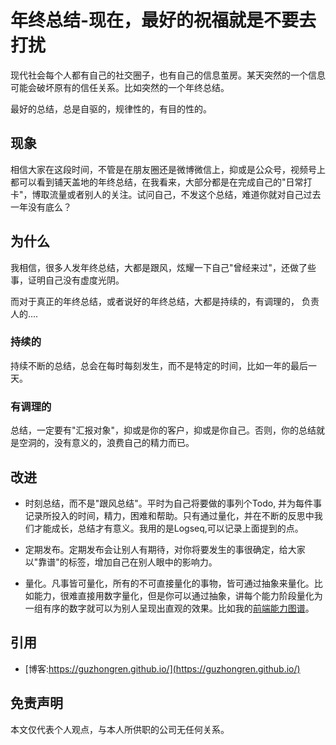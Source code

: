 # 年终总结-现在，最好的祝福就是不要去打扰


现代社会每个人都有自己的社交圈子，也有自己的信息茧房。某天突然的一个信息可能会破坏原有的信任关系。比如突然的一个年终总结。

最好的总结，总是自驱的，规律性的，有目的性的。

## 现象

相信大家在这段时间，不管是在朋友圈还是微博微信上，抑或是公众号，视频号上都可以看到铺天盖地的年终总结，在我看来，大部分都是在完成自己的"日常打卡"，博取流量或者别人的关注。试问自己，不发这个总结，难道你就对自己过去一年没有底么？

## 为什么

我相信，很多人发年终总结，大都是跟风，炫耀一下自己"曾经来过"，还做了些事，证明自己没有虚度光阴。

而对于真正的年终总结，或者说好的年终总结，大都是持续的，有调理的， 负责人的....

### 持续的

持续不断的总结，总会在每时每刻发生，而不是特定的时间，比如一年的最后一天。

### 有调理的

总结，一定要有"汇报对象"，抑或是你的客户，抑或是你自己。否则，你的总结就是空洞的，没有意义的，浪费自己的精力而已。

## 改进

- 时刻总结，而不是"跟风总结"。平时为自己将要做的事列个Todo, 并为每件事记录所投入的时间，精力，困难和帮助。只有通过量化，并在不断的反思中我们才能成长，总结才有意义。我用的是Logseq,可以记录上面提到的点。

- 定期发布。定期发布会让别人有期待，对你将要发生的事很确定，给大家以"靠谱"的标签，增加自己在别人眼中的影响力。

- 量化。凡事皆可量化，所有的不可直接量化的事物，皆可通过抽象来量化。比如能力，很难直接用数字量化，但是你可以通过抽象，讲每个能力阶段量化为一组有序的数字就可以为别人呈现出直观的效果。比如我的[前端能力图谱](https://stackblitz.com/edit/frontend-capability-editor?file=index.js)。


## 引用

* [博客:https://guzhongren.github.io/](https://guzhongren.github.io/)

## 免责声明

本文仅代表个人观点，与本人所供职的公司无任何关系。

